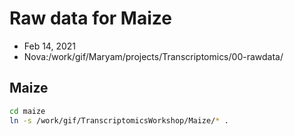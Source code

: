 # Raw data for Maize 

* Feb 14, 2021
* Nova:/work/gif/Maryam/projects/Transcriptomics/00-rawdata/

## Maize
```bash
cd maize
ln -s /work/gif/TranscriptomicsWorkshop/Maize/* .
```
